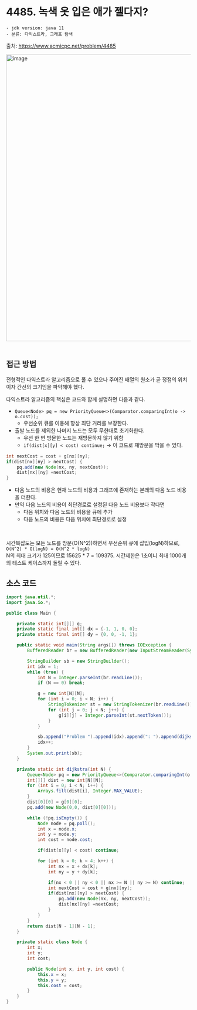 # 4485. 녹색 옷 입은 애가 젤다지?

    - jdk version: java 11
    - 분류: 다익스트라, 그래프 탐색

출처: https://www.acmicpc.net/problem/4485
<br>

<img width="782" alt="image" src="https://user-images.githubusercontent.com/56334513/215313991-16105d32-70dd-4a2a-8088-c01dd7127379.png">


<br>
<br>

## 접근 방법

전형적인 다익스트라 알고리즘으로 풀 수 있으나 주어진 배열의 원소가 곧 정점의 위치이자 간선의 크기임을 파악해야 했다. <br>

다익스트라 알고리즘의 핵심은 코드와 함께 설명하면 다음과 같다.
- `Queue<Node> pq = new PriorityQueue<>(Comparator.comparingInt(o -> o.cost));`
  - 우선순위 큐를 이용해 항상 최단 거리를 보장한다.
- 출발 노드를 제외한 나머지 노드는 모두 무한대로 초기화한다.
  - 우선 한 번 방문한 노드는 재방문하지 않기 위함
  - `if(dist[x][y] < cost) continue;` -> 이 코드로 재방문을 막을 수 있다.

```java
int nextCost = cost + g[nx][ny];
if(dist[nx][ny] > nextCost) {
    pq.add(new Node(nx, ny, nextCost));
    dist[nx][ny] =nextCost;
}
```

- 다음 노드의 비용은 현재 노드의 비용과 그래프에 존재하는 본래의 다음 노드 비용을 더한다.
- 만약 다음 노드의 비용이 최단경로로 설정된 다음 노드 비용보다 작다면
  - 다음 위치와 다음 노드의 비용을 큐에 추가
  - 다음 노드의 비용은 다음 위치에 최단경로로 설정

<br>

시간복잡도는 모든 노드를 방문(O(N^2))하면서 우선순위 큐에 삽입(logN)하므로, <br>
`O(N^2) * O(logN) = O(N^2 * logN)` <br>
N의 최대 크기가 125이므로 15625 * 7 = 109375. 시간제한은 1초이니 최대 1000개의 테스트 케이스까지 돌릴 수 있다.


## 소스 코드
```java
import java.util.*;
import java.io.*;

public class Main {

    private static int[][] g;
    private static final int[] dx = {-1, 1, 0, 0};
    private static final int[] dy = {0, 0, -1, 1};

    public static void main(String args[]) throws IOException {
        BufferedReader br = new BufferedReader(new InputStreamReader(System.in));

        StringBuilder sb = new StringBuilder();
        int idx = 1;
        while (true) {
            int N = Integer.parseInt(br.readLine());
            if (N == 0) break;

            g = new int[N][N];
            for (int i = 0; i < N; i++) {
                StringTokenizer st = new StringTokenizer(br.readLine());
                for (int j = 0; j < N; j++) {
                    g[i][j] = Integer.parseInt(st.nextToken());
                }
            }

            sb.append("Problem ").append(idx).append(": ").append(dijkstra(N)).append("\n");
            idx++;
        }
        System.out.print(sb);
    }

    private static int dijkstra(int N) {
        Queue<Node> pq = new PriorityQueue<>(Comparator.comparingInt(o -> o.cost));
        int[][] dist = new int[N][N];
        for (int i = 0; i < N; i++) {
            Arrays.fill(dist[i], Integer.MAX_VALUE);
        }
        dist[0][0] = g[0][0];
        pq.add(new Node(0,0, dist[0][0]));

        while (!pq.isEmpty()) {
            Node node = pq.poll();
            int x = node.x;
            int y = node.y;
            int cost = node.cost;

            if(dist[x][y] < cost) continue;

            for (int k = 0; k < 4; k++) {
                int nx = x + dx[k];
                int ny = y + dy[k];

                if(nx < 0 || ny < 0 || nx >= N || ny >= N) continue;
                int nextCost = cost + g[nx][ny];
                if(dist[nx][ny] > nextCost) {
                    pq.add(new Node(nx, ny, nextCost));
                    dist[nx][ny] =nextCost;
                }
            }
        }
        return dist[N - 1][N - 1];
    }

    private static class Node {
        int x;
        int y;
        int cost;

        public Node(int x, int y, int cost) {
            this.x = x;
            this.y = y;
            this.cost = cost;
        }
    }
}
```